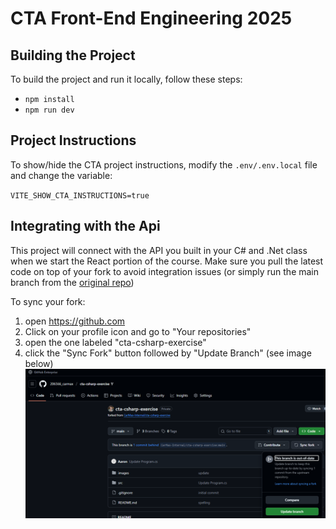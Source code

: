 # CTA Front-End Engineering 2025

## Building the Project

To build the project and run it locally, follow these steps:

- `npm install`
- `npm run dev`

## Project Instructions

To show/hide the CTA project instructions, modify the `.env/.env.local` file and change the variable:

`VITE_SHOW_CTA_INSTRUCTIONS=true`

## Integrating with the Api

This project will connect with the API you built in your C# and .Net class when we start the React portion of the course.  Make sure you pull the latest code on top of your fork to avoid integration issues (or simply run the main branch from the [original repo]((https://github.com/CarMax-Internal/cta-csharp-exercise)))

To sync your fork:

1) open <https://github.com>
1) Click on your profile icon and go to "Your repositories"
1) open the one labeled "cta-csharp-exercise"
1) click the "Sync Fork" button followed by "Update Branch" (see image below)
![Sync Fork](resources\sync_repo_fork.png)
